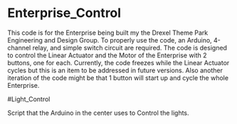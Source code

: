 # Enterprise_Control

This code is for the Enterprise being built my the Drexel Theme Park Engineering and Design Group. To properly use the code, an Arduino, 4-channel relay, and simple switch circuit are required. The code is designed to control the Linear Actuator and the Motor of the Enterprise with 2 buttons, one for each. Currently, the code freezes while the Linear Actuator cycles but this is an item to be addressed in future versions. Also another iteration of the code might be that 1 button will start up and cycle the whole Enterprise. 

#Light_Control

Script that the Arduino in the center uses to Control the lights.